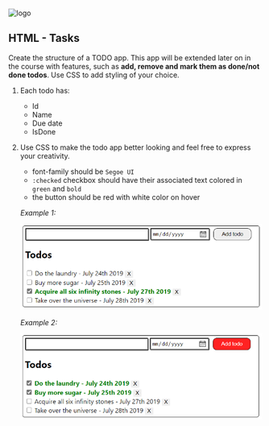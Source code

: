 <img src="https://webassets.telerikacademy.com/images/default-source/logos/telerik-academy.svg)" alt="logo" width="300px" style="margin-top: 20px;"/>

## HTML - Tasks

Create the structure of a TODO app. This app will be extended later on in the course with features, such as **add, remove and mark them as done/not done todos**. Use CSS to add styling of your choice.

1.  Each todo has:

    - Id
    - Name
    - Due date
    - IsDone

1.  Use CSS to make the todo app better looking and feel free to express your creativity.
    - font-family should be `Segoe UI`
    - `:checked` checkbox should have their associated text colored in `green` and `bold`
    - the button should be red with white color on hover

    _Example 1:_

    !['todo-app'](./imgs/example-1.png)

    _Example 2:_

    !['todo-app'](./imgs/example-2.png)
